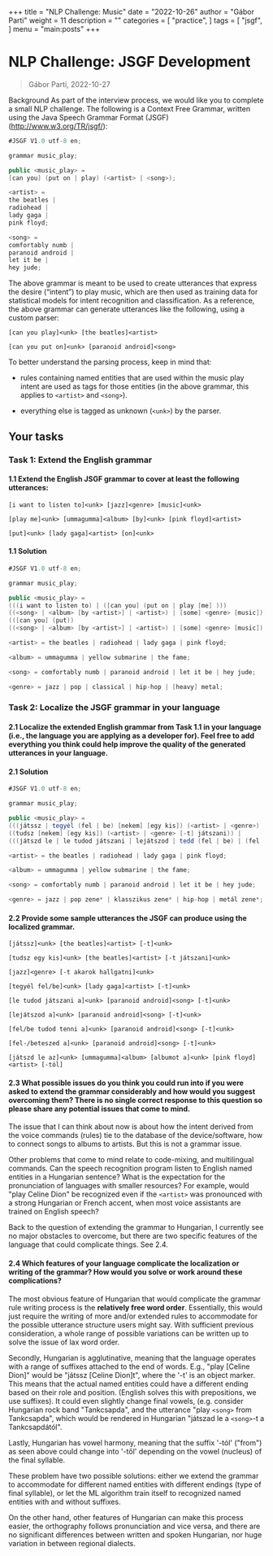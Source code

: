 +++
title = "NLP Challenge: Music"
date = "2022-10-26"
author = "Gábor Parti"
weight = 11
description = ""
categories = [
    "practice",
]
tags = [
    "jsgf",
]
menu = "main:posts"
+++

# NLP Challenge: JSGF Development

> Gábor Parti, 2022-10-27

Background
As part of the interview process, we would like you to complete a small NLP challenge.
The following is a Context Free Grammar, written using the Java Speech Grammar Format (JSGF)
(http://www.w3.org/TR/jsgf/):

```java
#JSGF V1.0 utf-8 en;

grammar music_play; 

public <music_play> = 
[can you] (put on | play) (<artist> | <song>); 

<artist> = 
the beatles | 
radiohead | 
lady gaga | 
pink floyd; 

<song> = 
comfortably numb | 
paranoid android | 
let it be | 
hey jude;
```

The above grammar is meant to be used to create utterances that express the desire (“intent”) to play music, which are then used as training data for statistical models for intent recognition and classification. As a reference, the above grammar can generate utterances like the following, using a custom parser:

```
[can you play]<unk> [the beatles]<artist> 

[can you put on]<unk> [paranoid android]<song>
```

To better understand the parsing process, keep in mind that:
* rules containing named entities that are used within the music play intent are used as tags for those entities (in the above grammar, this applies to `<artist>` and `<song>`).

* everything else is tagged as unknown (`<unk>`) by the parser.

## Your tasks

### Task 1: Extend the English grammar

#### 1.1 Extend the English JSGF grammar to cover at least the following utterances:

```
[i want to listen to]<unk> [jazz]<genre> [music]<unk>

[play me]<unk> [ummagumma]<album> [by]<unk> [pink floyd]<artist>

[put]<unk> [lady gaga]<artist> [on]<unk>
```

#### 1.1 Solution

```java
#JSGF V1.0 utf-8 en;

grammar music_play;

public <music_play> = 
(((i want to listen to) | ([can you] (put on | play [me] ))) 
((<song> | <album> [by <artist>] | <artist>) | [some] <genre> [music])) | 
(([can you] (put)) 
((<song> | <album> [by <artist>] | <artist>) | [some] <genre> [music]) on);

<artist> = the beatles | radiohead | lady gaga | pink floyd; 

<album> = ummagumma | yellow submarine | the fame;

<song> = comfortably numb | paranoid android | let it be | hey jude;

<genre> = jazz | pop | classical | hip-hop | [heavy] metal;
```

### Task 2: Localize the JSGF grammar in your language

#### 2.1 Localize the extended English grammar from Task 1.1 in your language (i.e., the language you are applying as a developer for). Feel free to add everything you think could help improve the quality of the generated utterances in your language.

#### 2.1 Solution

```java
#JSGF V1.0 utf-8 en;

grammar music_play;

public <music_play> = 
(((játssz | tegyél (fel | be) [nekem] [egy kis]) (<artist> | <genre>) [-t]) |
((tudsz [nekem] [egy kis]) (<artist> | <genre> [-t] játszani)) |
(((játszd le | le tudod játszani | lejátszod | tedd (fel | be) | (fel | be) tudod tenni | (felteszed | beteszed)) a) (((<song> | <album>) [-t]) (<album> [-t a] <artist> [tól]))))

<artist> = the beatles | radiohead | lady gaga | pink floyd; 

<album> = ummagumma | yellow submarine | the fame;

<song> = comfortably numb | paranoid android | let it be | hey jude;

<genre> = jazz | pop zene* | klasszikus zene* | hip-hop | metál zene*;
```

#### 2.2 Provide some sample utterances the JSGF can produce using the localized grammar.

```
[játssz]<unk> [the beatles]<artist> [-t]<unk>

[tudsz egy kis]<unk> [the beatles]<artist> [-t játszani]<unk>

[jazz]<genre> [-t akarok hallgatni]<unk>

[tegyél fel/be]<unk> [lady gaga]<artist> [-t]<unk>

[le tudod játszani a]<unk> [paranoid android]<song> [-t]<unk>

[lejátszod a]<unk> [paranoid android]<song> [-t]<unk>

[fel/be tudod tenni a]<unk> [paranoid android]<song> [-t]<unk>

[fel-/beteszed a]<unk> [paranoid android]<song> [-t]<unk>

[játszd le az]<unk> [ummagumma]<album> [albumot a]<unk> [pink floyd]<artist> [-tól]
```

#### 2.3 What possible issues do you think you could run into if you were asked to extend the grammar considerably and how would you suggest overcoming them? There is no single correct response to this question so please share any potential issues that come to mind.

The issue that I can think about now is about how the intent derived from the voice commands (rules) tie to the database of the device/software, how to connect songs to albums to artists. But this is not a grammar issue.

Other problems that come to mind relate to code-mixing, and multilingual commands. Can the speech recognition program listen to English named entities in a Hungarian sentence? What is the expectation for the pronunciation of languages with smaller resources? For example, would "play Celine Dion" be recognized even if the `<artist>` was pronounced with a strong Hungarian or French accent, when most voice assistants are trained on English speech?

Back to the question of extending the grammar to Hungarian, I currently see no major obstacles to overcome, but there are two specific features of the language that could complicate things. See 2.4.

#### 2.4 Which features of your language complicate the localization or writing of the grammar? How would you solve or work around these complications?

The most obvious feature of Hungarian that would complicate the grammar rule writing process is the **relatively free word order**. Essentially, this would just require the writing of more and/or extended rules to accommodate for the possible utterance structure users might say. With sufficient previous consideration, a whole range of possible variations can be written up to solve the issue of lax word order. 

Secondly, Hungarian is agglutinative, meaning that the language operates with a range of suffixes attached to the end of words. E.g., "play [Celine Dion]" would be "játssz [Celine Dion]t", where the '-t' is an object marker. This means that the actual named entities could have a different ending based on their role and position. (English solves this with prepositions, we use suffixes). It could even slightly change final vowels, (e.g. consider Hungarian rock band "Tankcsapda", and the utterance "play `<song>` from Tankcsapda", which would be rendered in Hungarian "játszad le a `<song>`-t a Tankcsapdától".

Lastly, Hungarian has vowel harmony, meaning that the suffix '-tól' ("from") as seen above could change into '-től' depending on the vowel (nucleus) of the final syllable.  

These problem have two possible solutions: either we extend the grammar to accommodate for different named entities with different endings (type of final syllable), or let the ML algorithm train itself to recognized named entities with and without suffixes.

On the other hand, other features of Hungarian can make this process easier, the orthography follows pronunciation and vice versa, and there are no significant differences between written and spoken Hungarian, nor huge variation in between regional dialects.